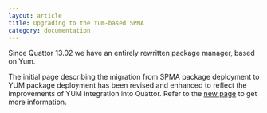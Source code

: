 ```yaml
---
layout: article
title: Upgrading to the Yum-based SPMA
category: documentation
---
```


Since Quattor 13.02 we have an entirely rewritten package manager,
based on Yum.

The initial page describing the migration from SPMA package deployment to YUM 
package deployment has been revised and enhanced to reflect the improvements of
YUM integration into Quattor. Refer to the [new page](/documentation/2014/03/24/spma-yum-migration.html)
to get more information.

